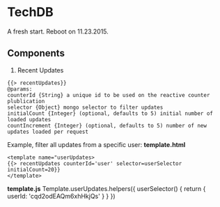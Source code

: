 # TechDB

A fresh start. Reboot on 11.23.2015.



## Components
1. Recent Updates
```
{{> recentUpdates}}
@params:
counterId {String} a unique id to be used on the reactive counter plublication
selector {Object} mongo selector to filter updates
initialCount {Integer} (optional, defaults to 5) initial number of loaded updates
countIncrement {Integer} (optional, defaults to 5) number of new updates loaded per request
```
Example, filter all updates from a specific user:
**template.html**
```
<template name="userUpdates>
{{> recentUpdates counterId='user' selector=userSelector initialCount=20}}
</template>
```
**template.js**
Template.userUpdates.helpers({
  userSelector() {
    return {
      userId: 'cqd2odEAQm6xhHkjQs'
    }
  }
})
